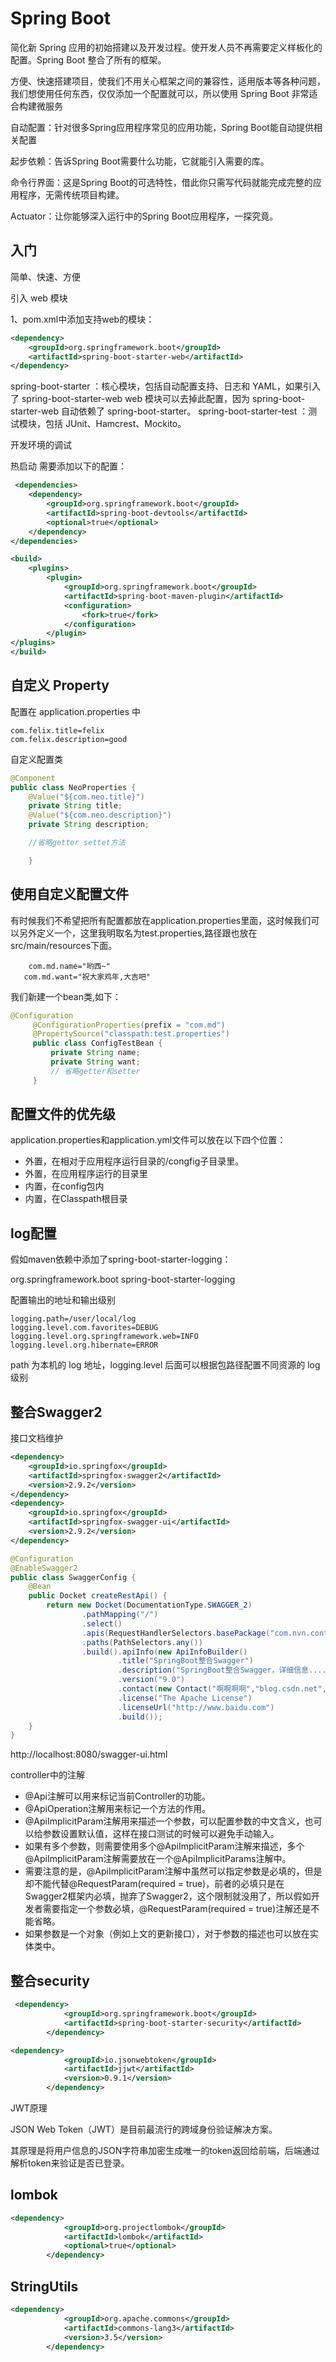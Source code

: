 # Spring Boot
简化新 Spring 应用的初始搭建以及开发过程。使开发人员不再需要定义样板化的配置。Spring Boot 整合了所有的框架。

方便、快速搭建项目，使我们不用关心框架之间的兼容性，适用版本等各种问题，我们想使用任何东西，仅仅添加一个配置就可以，所以使用 Spring Boot 非常适合构建微服务

自动配置：针对很多Spring应用程序常见的应用功能，Spring Boot能自动提供相关配置

起步依赖：告诉Spring Boot需要什么功能，它就能引入需要的库。

命令行界面：这是Spring Boot的可选特性，借此你只需写代码就能完成完整的应用程序，无需传统项目构建。

Actuator：让你能够深入运行中的Spring Boot应用程序，一探究竟。

## 入门
简单、快速、方便

引入 web 模块

1、pom.xml中添加支持web的模块：
```xml
<dependency>
    <groupId>org.springframework.boot</groupId>
    <artifactId>spring-boot-starter-web</artifactId>
</dependency>
```

spring-boot-starter ：核心模块，包括自动配置支持、日志和 YAML，如果引入了 spring-boot-starter-web web 模块可以去掉此配置，因为 spring-boot-starter-web 自动依赖了 spring-boot-starter。
spring-boot-starter-test ：测试模块，包括 JUnit、Hamcrest、Mockito。

开发环境的调试

热启动 需要添加以下的配置：

```xml
 <dependencies>
    <dependency>
        <groupId>org.springframework.boot</groupId>
        <artifactId>spring-boot-devtools</artifactId>
        <optional>true</optional>
    </dependency>
</dependencies>

<build>
    <plugins>
        <plugin>
            <groupId>org.springframework.boot</groupId>
            <artifactId>spring-boot-maven-plugin</artifactId>
            <configuration>
                <fork>true</fork>
            </configuration>
        </plugin>
</plugins>
</build>
```

## 自定义 Property

配置在 application.properties 中
```properties
com.felix.title=felix
com.felix.description=good
```

自定义配置类
```java
@Component
public class NeoProperties {
	@Value("${com.neo.title}")
	private String title;
	@Value("${com.neo.description}")
	private String description;

	//省略getter settet方法

	}
```

## 使用自定义配置文件
   有时候我们不希望把所有配置都放在application.properties里面，这时候我们可以另外定义一个，这里我明取名为test.properties,路径跟也放在src/main/resources下面。
   
```properties
    com.md.name="哟西~"
   com.md.want="祝大家鸡年,大吉吧"
```

   我们新建一个bean类,如下：
   
```java
@Configuration
     @ConfigurationProperties(prefix = "com.md") 
     @PropertySource("classpath:test.properties")
     public class ConfigTestBean {
         private String name;
         private String want;
         // 省略getter和setter
     } 
```
  
  

## 配置文件的优先级
application.properties和application.yml文件可以放在以下四个位置：

- 外置，在相对于应用程序运行目录的/congfig子目录里。
- 外置，在应用程序运行的目录里
- 内置，在config包内
- 内置，在Classpath根目录

## log配置

假如maven依赖中添加了spring-boot-starter-logging：

<dependency>
    <groupId>org.springframework.boot</groupId>
    <artifactId>spring-boot-starter-logging</artifactId>
</dependency>


配置输出的地址和输出级别
```properties
logging.path=/user/local/log
logging.level.com.favorites=DEBUG
logging.level.org.springframework.web=INFO
logging.level.org.hibernate=ERROR
```

path 为本机的 log 地址，logging.level 后面可以根据包路径配置不同资源的 log 级别

  

## 整合Swagger2
接口文档维护
```xml
<dependency>
    <groupId>io.springfox</groupId>
    <artifactId>springfox-swagger2</artifactId>
    <version>2.9.2</version>
</dependency>
<dependency>
    <groupId>io.springfox</groupId>
    <artifactId>springfox-swagger-ui</artifactId>
    <version>2.9.2</version>
</dependency>
```

```java
@Configuration
@EnableSwagger2
public class SwaggerConfig {
    @Bean
    public Docket createRestApi() {
        return new Docket(DocumentationType.SWAGGER_2)
                .pathMapping("/")
                .select()
                .apis(RequestHandlerSelectors.basePackage("com.nvn.controller"))
                .paths(PathSelectors.any())
                .build().apiInfo(new ApiInfoBuilder()
                        .title("SpringBoot整合Swagger")
                        .description("SpringBoot整合Swagger，详细信息......")
                        .version("9.0")
                        .contact(new Contact("啊啊啊啊","blog.csdn.net","aaa@gmail.com"))
                        .license("The Apache License")
                        .licenseUrl("http://www.baidu.com")
                        .build());
    }
}
```

http://localhost:8080/swagger-ui.html

controller中的注解
- @Api注解可以用来标记当前Controller的功能。
- @ApiOperation注解用来标记一个方法的作用。
- @ApiImplicitParam注解用来描述一个参数，可以配置参数的中文含义，也可以给参数设置默认值，这样在接口测试的时候可以避免手动输入。
- 如果有多个参数，则需要使用多个@ApiImplicitParam注解来描述，多个@ApiImplicitParam注解需要放在一个@ApiImplicitParams注解中。
- 需要注意的是，@ApiImplicitParam注解中虽然可以指定参数是必填的，但是却不能代替@RequestParam(required = true)，前者的必填只是在Swagger2框架内必填，抛弃了Swagger2，这个限制就没用了，所以假如开发者需要指定一个参数必填，@RequestParam(required = true)注解还是不能省略。
- 如果参数是一个对象（例如上文的更新接口），对于参数的描述也可以放在实体类中。

## 整合security
```xml
 <dependency>
            <groupId>org.springframework.boot</groupId>
            <artifactId>spring-boot-starter-security</artifactId>
        </dependency>
```
```xml
<dependency>
            <groupId>io.jsonwebtoken</groupId>
            <artifactId>jjwt</artifactId>
            <version>0.9.1</version>
        </dependency>
```
JWT原理

JSON Web Token（JWT）是目前最流行的跨域身份验证解决方案。

其原理是将用户信息的JSON字符串加密生成唯一的token返回给前端，后端通过解析token来验证是否已登录。

## lombok
```xml
<dependency>
            <groupId>org.projectlombok</groupId>
            <artifactId>lombok</artifactId>
            <optional>true</optional>
        </dependency>
```

## StringUtils
```xml
<dependency>
            <groupId>org.apache.commons</groupId>
            <artifactId>commons-lang3</artifactId>
            <version>3.5</version>
        </dependency>
```
